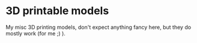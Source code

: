 # 3D printable models

My misc 3D printing models, don't expect anything fancy here, but they do mostly work (for me ;) ).
